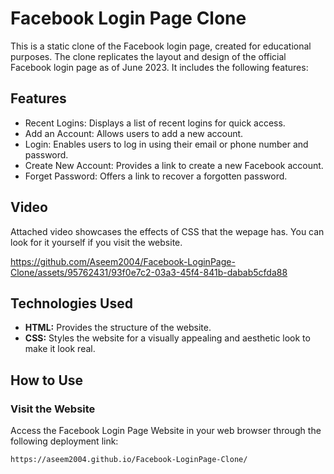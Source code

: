 # Facebook Login Page Clone
<section>
<p>This is a static clone of the Facebook login page, created for educational purposes. The clone replicates the layout and design of the official Facebook login page as of June 2023. It includes the following features:</p>
</section>
<section>
<h2>Features</h2>
<ul>
<li>Recent Logins: Displays a list of recent logins for quick access.</li>
<li>Add an Account: Allows users to add a new account.</li>
<li>Login: Enables users to log in using their email or phone number and password.</li>
<li>Create New Account: Provides a link to create a new Facebook account.</li>
<li>Forget Password: Offers a link to recover a forgotten password.</li>
</ul>
</section>

<section>
<h2>Video</h2>
<p>Attached video showcases the effects of CSS that the wepage has. You can look for it yourself if you visit the website.</p>        


https://github.com/Aseem2004/Facebook-LoginPage-Clone/assets/95762431/93f0e7c2-03a3-45f4-841b-dabab5cfda88


</section>

<section>
<h2>Technologies Used</h2>
<ul>
<li><strong>HTML:</strong> Provides the structure of the website.</li>
<li><strong>CSS:</strong> Styles the website for a visually appealing and aesthetic look to make it look real.</li>
</ul>
</section>

<section>
<h2>How to Use</h2>
<h3>Visit the Website</h3>
<p>Access the Facebook Login Page Website in your web browser through the following deployment link:
<pre><code>https://aseem2004.github.io/Facebook-LoginPage-Clone/</code></pre></p>
</section>





  
